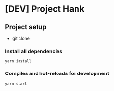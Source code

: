 # [DEV] Project Hank

## Project setup

* git clone

### Install all dependencies
```
yarn install
```

### Compiles and hot-reloads for development
```
yarn start
```

<!-- ### Compiles and minifies for production

* change manifest version in public folder

```
npm run build
``` -->

<!-- ### Upload package to showpad

* all files are in the showpad folder
* upload al the files from the asset folder to your Showpad domain
* set the correct tags on the file as described in the showpad-export.csv file
* create a new channel, choose experience app and upload the .showpad package
* adjust and fill all labels and contents in the experience app editor
* publish your experience, for troubleshooting... contact marijn.stammeleer@showpad.com -->
